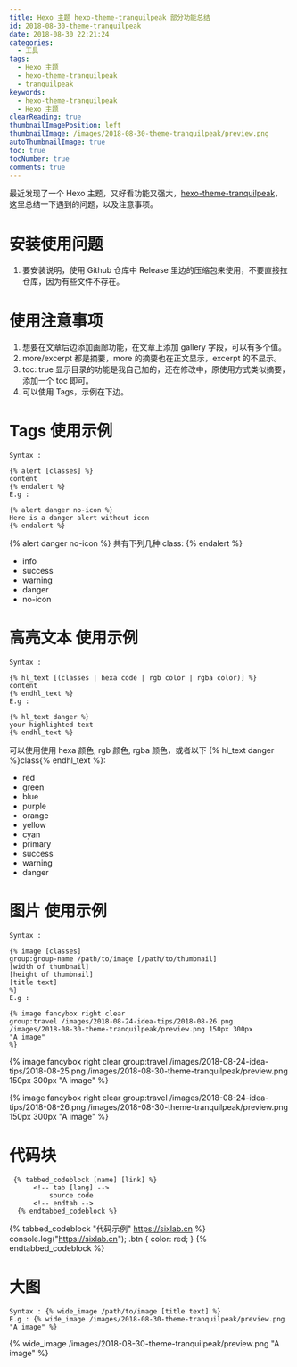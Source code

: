 ```yaml
---
title: Hexo 主题 hexo-theme-tranquilpeak 部分功能总结
id: 2018-08-30-theme-tranquilpeak
date: 2018-08-30 22:21:24
categories:
  - 工具
tags:
  - Hexo 主题
  - hexo-theme-tranquilpeak
  - tranquilpeak
keywords: 
  - hexo-theme-tranquilpeak
  - Hexo 主题
clearReading: true
thumbnailImagePosition: left
thumbnailImage: /images/2018-08-30-theme-tranquilpeak/preview.png
autoThumbnailImage: true
toc: true
tocNumber: true
comments: true
---
```


 最近发现了一个 Hexo 主题，又好看功能又强大，[hexo-theme-tranquilpeak](https://github.com/LouisBarranqueiro/hexo-theme-tranquilpeak)，这里总结一下遇到的问题，以及注意事项。

<!-- more -->

# 安装使用问题

1. 要安装说明，使用 Github 仓库中 Release 里边的压缩包来使用，不要直接拉仓库，因为有些文件不存在。

# 使用注意事项

1. 想要在文章后边添加画廊功能，在文章上添加 gallery 字段，可以有多个值。
2. more/excerpt 都是摘要，more 的摘要也在正文显示，excerpt 的不显示。
3. toc: true 显示目录的功能是我自己加的，还在修改中，原使用方式类似摘要，添加一个 toc 即可。
4. 可以使用 Tags，示例在下边。

# Tags 使用示例

```
Syntax :

{% alert [classes] %}
content
{% endalert %}
E.g :

{% alert danger no-icon %}
Here is a danger alert without icon
{% endalert %}
```

{% alert danger no-icon %}
共有下列几种 class:
{% endalert %}
- info
- success
- warning
- danger
- no-icon

# 高亮文本 使用示例

```
Syntax :

{% hl_text [(classes | hexa code | rgb color | rgba color)] %} 
content
{% endhl_text %}
E.g :

{% hl_text danger %}
your highlighted text
{% endhl_text %}
```

可以使用使用 hexa 颜色, rgb 颜色, rgba 颜色，或者以下 {% hl_text danger %}class{% endhl_text %}:
- red
- green
- blue
- purple
- orange
- yellow
- cyan
- primary
- success
- warning
- danger

# 图片 使用示例

```
Syntax : 

{% image [classes] 
group:group-name /path/to/image [/path/to/thumbnail] 
[width of thumbnail]
[height of thumbnail]
[title text]
%}
E.g : 

{% image fancybox right clear 
group:travel /images/2018-08-24-idea-tips/2018-08-26.png
/images/2018-08-30-theme-tranquilpeak/preview.png 150px 300px 
"A image" 
%}
```

{% image fancybox right clear 
group:travel /images/2018-08-24-idea-tips/2018-08-25.png
/images/2018-08-30-theme-tranquilpeak/preview.png 150px 300px 
"A image" 
%}

{% image fancybox right clear 
group:travel /images/2018-08-24-idea-tips/2018-08-26.png
/images/2018-08-30-theme-tranquilpeak/preview.png 150px 300px 
"A image" 
%}

# 代码块
```
 {% tabbed_codeblock [name] [link] %}
      <!-- tab [lang] -->
          source code
      <!-- endtab -->
  {% endtabbed_codeblock %}
```

{% tabbed_codeblock "代码示例" https://sixlab.cn %}
    <!-- tab js -->
        console.log("https://sixlab.cn");
    <!-- endtab -->
    <!-- tab css -->
          .btn {
              color: red;
          }
      <!-- endtab -->
{% endtabbed_codeblock %}

# 大图

```
Syntax : {% wide_image /path/to/image [title text] %}
E.g : {% wide_image /images/2018-08-30-theme-tranquilpeak/preview.png "A image" %}
```

{% wide_image /images/2018-08-30-theme-tranquilpeak/preview.png "A image" %}

